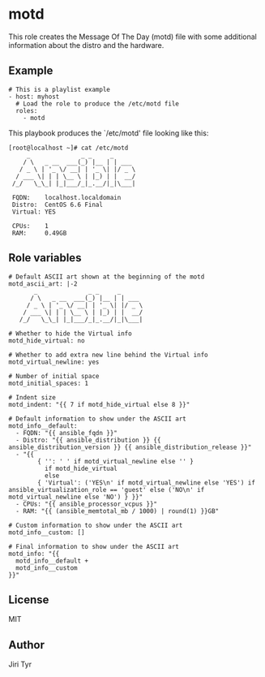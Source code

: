 motd
====

This role creates the Message Of The Day (motd) file with some additional
information about the distro and the hardware.


Example
-------

```
# This is a playlist example
- host: myhost
  # Load the role to produce the /etc/motd file
  roles:
    - motd
```

This playbook produces the `/etc/motd' file looking like this:

```
[root@localhost ~]# cat /etc/motd
     _              _ _     _
    / \   _ __  ___(_) |__ | | ___
   / _ \ | '_ \/ __| | '_ \| |/ _ \
  / ___ \| | | \__ \ | |_) | |  __/
 /_/   \_\_| |_|___/_|_.__/|_|\___|

 FQDN:    localhost.localdomain
 Distro:  CentOS 6.6 Final
 Virtual: YES

 CPUs:    1
 RAM:     0.49GB

```


Role variables
--------------

```
# Default ASCII art shown at the beginning of the motd
motd_ascii_art: |-2
       _              _ _     _
      / \   _ __  ___(_) |__ | | ___
     / _ \ | '_ \/ __| | '_ \| |/ _ \
    / ___ \| | | \__ \ | |_) | |  __/
   /_/   \_\_| |_|___/_|_.__/|_|\___|

# Whether to hide the Virtual info
motd_hide_virtual: no

# Whether to add extra new line behind the Virtual info
motd_virtual_newline: yes

# Number of initial space
motd_initial_spaces: 1

# Indent size
motd_indent: "{{ 7 if motd_hide_virtual else 8 }}"

# Default information to show under the ASCII art
motd_info__default:
  - FQDN: "{{ ansible_fqdn }}"
  - Distro: "{{ ansible_distribution }} {{ ansible_distribution_version }} {{ ansible_distribution_release }}"
  - "{{
        { '': ' ' if motd_virtual_newline else '' }
          if motd_hide_virtual
          else
        { 'Virtual': ('YES\n' if motd_virtual_newline else 'YES') if ansible_virtualization_role == 'guest' else ('NO\n' if motd_virtual_newline else 'NO') } }}"
  - CPUs: "{{ ansible_processor_vcpus }}"
  - RAM: "{{ (ansible_memtotal_mb / 1000) | round(1) }}GB"

# Custom information to show under the ASCII art
motd_info__custom: []

# Final information to show under the ASCII art
motd_info: "{{
  motd_info__default +
  motd_info__custom
}}"
```


License
-------

MIT


Author
------

Jiri Tyr
